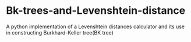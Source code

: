 # Bk-trees-and-Levenshtein-distance
A python implementation of a Levenshtein distances calculator and its use in constructing Burkhard-Keller tree(BK tree)
